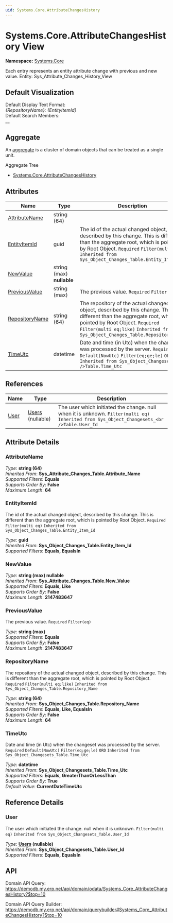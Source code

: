 ```yaml
---
uid: Systems.Core.AttributeChangesHistory
---
```

# Systems.Core.AttributeChangesHistory View

**Namespace:** [Systems.Core](Systems.Core.md)  

Each entry represents an entity attribute change with previous and new value. Entity: Sys_Attribute_Changes_History_View

## Default Visualization
Default Display Text Format:  
_{RepositoryName}: {EntityItemId}_  
Default Search Members:  
__  

## Aggregate
An [aggregate](https://docs.erp.net/tech/advanced/concepts/aggregates.html) is a cluster of domain objects that can be treated as a single unit.  

Aggregate Tree  
* [Systems.Core.AttributeChangesHistory](Systems.Core.AttributeChangesHistory.md)  

## Attributes

| Name | Type | Description |
| ---- | ---- | --- |
| [AttributeName](Systems.Core.AttributeChangesHistory.md#attributename) | string (64) |  
| [EntityItemId](Systems.Core.AttributeChangesHistory.md#entityitemid) | guid | The id of the actual changed object, described by this change. This is different than the aggregate root, which is pointed by Root Object. `Required` `Filter(multi eq)` `Inherited from Sys_Object_Changes_Table.Entity_Item_Id` 
| [NewValue](Systems.Core.AttributeChangesHistory.md#newvalue) | string (max) __nullable__ |  
| [PreviousValue](Systems.Core.AttributeChangesHistory.md#previousvalue) | string (max) | The previous value. `Required` `Filter(eq)` 
| [RepositoryName](Systems.Core.AttributeChangesHistory.md#repositoryname) | string (64) | The repository of the actual changed object, described by this change. This is different than the aggregate root, which is pointed by Root Object. `Required` `Filter(multi eq;like)` `Inherited from Sys_Object_Changes_Table.Repository_Name` 
| [TimeUtc](Systems.Core.AttributeChangesHistory.md#timeutc) | datetime | Date and time (in Utc) when the changeset was processed by the server. `Required` `Default(NowUtc)` `Filter(eq;ge;le)` `ORD` `Inherited from Sys_Object_Changesets_<br />Table.Time_Utc` 

## References

| Name | Type | Description |
| ---- | ---- | --- |
| [User](Systems.Core.AttributeChangesHistory.md#user) | [Users](Systems.Security.Users.md) (nullable) | The user which initiated the change. null when it is unknown. `Filter(multi eq)` `Inherited from Sys_Object_Changesets_<br />Table.User_Id` |


## Attribute Details

### AttributeName

_Type_: **string (64)**  
_Inherited From_: **Sys_Attribute_Changes_Table.Attribute_Name**  
_Supported Filters_: **Equals**  
_Supports Order By_: **False**  
_Maximum Length_: **64**  

### EntityItemId

The id of the actual changed object, described by this change. This is different than the aggregate root, which is pointed by Root Object. `Required` `Filter(multi eq)` `Inherited from Sys_Object_Changes_Table.Entity_Item_Id`

_Type_: **guid**  
_Inherited From_: **Sys_Object_Changes_Table.Entity_Item_Id**  
_Supported Filters_: **Equals, EqualsIn**  

### NewValue

_Type_: **string (max) __nullable__**  
_Inherited From_: **Sys_Attribute_Changes_Table.New_Value**  
_Supported Filters_: **Equals, Like**  
_Supports Order By_: **False**  
_Maximum Length_: **2147483647**  

### PreviousValue

The previous value. `Required` `Filter(eq)`

_Type_: **string (max)**  
_Supported Filters_: **Equals**  
_Supports Order By_: **False**  
_Maximum Length_: **2147483647**  

### RepositoryName

The repository of the actual changed object, described by this change. This is different than the aggregate root, which is pointed by Root Object. `Required` `Filter(multi eq;like)` `Inherited from Sys_Object_Changes_Table.Repository_Name`

_Type_: **string (64)**  
_Inherited From_: **Sys_Object_Changes_Table.Repository_Name**  
_Supported Filters_: **Equals, Like, EqualsIn**  
_Supports Order By_: **False**  
_Maximum Length_: **64**  

### TimeUtc

Date and time (in Utc) when the changeset was processed by the server. `Required` `Default(NowUtc)` `Filter(eq;ge;le)` `ORD` `Inherited from Sys_Object_Changesets_Table.Time_Utc`

_Type_: **datetime**  
_Inherited From_: **Sys_Object_Changesets_Table.Time_Utc**  
_Supported Filters_: **Equals, GreaterThanOrLessThan**  
_Supports Order By_: **True**  
_Default Value_: **CurrentDateTimeUtc**  


## Reference Details

### User

The user which initiated the change. null when it is unknown. `Filter(multi eq)` `Inherited from Sys_Object_Changesets_Table.User_Id`

_Type_: **[Users](Systems.Security.Users.md) (nullable)**  
_Inherited From_: **Sys_Object_Changesets_Table.User_Id**  
_Supported Filters_: **Equals, EqualsIn**  


## API

Domain API Query:
<https://demodb.my.erp.net/api/domain/odata/Systems_Core_AttributeChangesHistory?$top=10>

Domain API Query Builder:
<https://demodb.my.erp.net/api/domain/querybuilder#Systems_Core_AttributeChangesHistory?$top=10>

